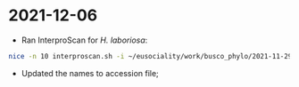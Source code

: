# 2021-12-06

- Ran InterproScan for *H. laboriosa*:
```bash
nice -n 10 interproscan.sh -i ~/eusociality/work/busco_phylo/2021-11-29/tmp/prot/GCF_001263275.1_ASM126327v1_genomic.gbff_nt.fasta.longest.fasta.ids.txt.aa.fa -b ./GCF_001263275 -cpu 50 -goterms -iprlookup -verbose -f tsv > ./GCF_001263275.log
```
- Updated the names to accession file;